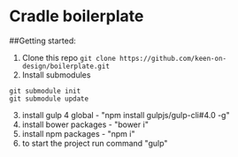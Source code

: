 # Cradle boilerplate

##Getting started:

1. Clone this repo ```git clone https://github.com/keen-on-design/boilerplate.git```
2. Install submodules
```
git submodule init
git submodule update
```
3. install gulp 4 global - "npm install gulpjs/gulp-cli#4.0 -g"
4. install bower packages - "bower i"
5. install npm packages - "npm i"
6. to start the project run command "gulp"


